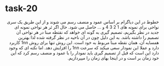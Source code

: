 # task-20
 
<div  dir="rtl">
 
 خطوط در این دیاگرام بر اساس عمود و منصف رسم می شوند و از این طریق یک سری نواحی برای نمونه های 1 2 3 4 و ... حاصل می شود. حال اگر ئر هر نواحی نمونه ای جدید در نطر بگیریم، تصمیم گیری به گونه ای خواهد  که نقتطه مبنا در هر نواحی آن تصمیم را داشته باشد. به این دلیل چون در آن ناحیه در نظر گرفته شده لذا بهترین همسایه آن، همان نقطه مبنا مربوط به خود است. این روش تنها برای روش 1nn کاربرد دارد و عملا این نمودار سعی میکند  که سرعت 1nn را افزایش دهد. اما نکته ای که وجود دارد این است که قبل از تصمیم گیری باید نمودار را با عمود و منصف رسم کرد که این خود زمان بر است و در اینجا بهای زمان را میپردازیم.
 
 </div>
